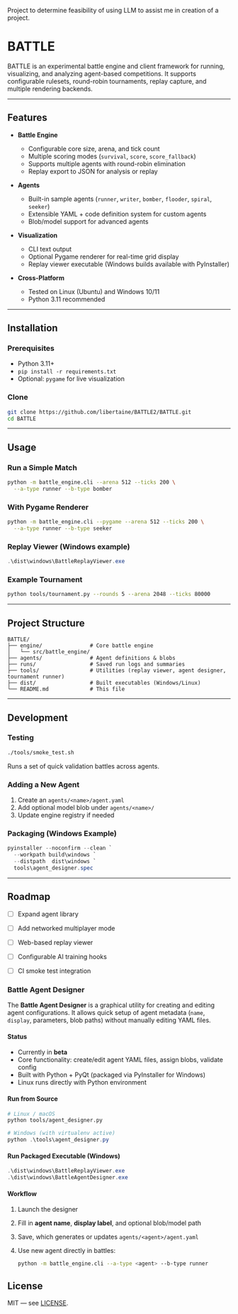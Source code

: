 
Project to determine feasibility of using LLM to assist me in creation of a project.

# BATTLE

BATTLE is an experimental battle engine and client framework for running,
visualizing, and analyzing agent-based competitions. It supports configurable
rulesets, round-robin tournaments, replay capture, and multiple rendering backends.

---

## Features

- **Battle Engine**
  - Configurable core size, arena, and tick count
  - Multiple scoring modes (`survival`, `score`, `score_fallback`)
  - Supports multiple agents with round-robin elimination
  - Replay export to JSON for analysis or replay

- **Agents**
  - Built-in sample agents (`runner`, `writer`, `bomber`, `flooder`, `spiral`, `seeker`)
  - Extensible YAML + code definition system for custom agents
  - Blob/model support for advanced agents

- **Visualization**
  - CLI text output
  - Optional Pygame renderer for real-time grid display
  - Replay viewer executable (Windows builds available with PyInstaller)

- **Cross-Platform**
  - Tested on Linux (Ubuntu) and Windows 10/11
  - Python 3.11 recommended

---

## Installation

### Prerequisites
- Python 3.11+
- `pip install -r requirements.txt`
- Optional: `pygame` for live visualization

### Clone
```bash
git clone https://github.com/libertaine/BATTLE2/BATTLE.git
cd BATTLE
````

---

## Usage

### Run a Simple Match

```bash
python -m battle_engine.cli --arena 512 --ticks 200 \
  --a-type runner --b-type bomber
```

### With Pygame Renderer

```bash
python -m battle_engine.cli --pygame --arena 512 --ticks 200 \
  --a-type runner --b-type seeker
```

### Replay Viewer (Windows example)

```powershell
.\dist\windows\BattleReplayViewer.exe
```

### Example Tournament

```bash
python tools/tournament.py --rounds 5 --arena 2048 --ticks 80000
```

---

## Project Structure

```
BATTLE/
├── engine/               # Core battle engine
│   └── src/battle_engine/
├── agents/               # Agent definitions & blobs
├── runs/                 # Saved run logs and summaries
├── tools/                # Utilities (replay viewer, agent designer, tournament runner)
├── dist/                 # Built executables (Windows/Linux)
└── README.md             # This file
```

---

## Development

### Testing

```bash
./tools/smoke_test.sh
```

Runs a set of quick validation battles across agents.

### Adding a New Agent

1. Create an `agents/<name>/agent.yaml`
2. Add optional model blob under `agents/<name>/`
3. Update engine registry if needed

### Packaging (Windows Example)

```powershell
pyinstaller --noconfirm --clean `
  --workpath build\windows `
  --distpath  dist\windows `
  tools\agent_designer.spec
```

---

## Roadmap

* [ ] Expand agent library
* [ ] Add networked multiplayer mode
* [ ] Web-based replay viewer
* [ ] Configurable AI training hooks
* [ ] CI smoke test integration



### Battle Agent Designer

The **Battle Agent Designer** is a graphical utility for creating and editing agent configurations. It allows quick setup of agent metadata (`name`, `display`, parameters, blob paths) without manually editing YAML files.

#### Status

* Currently in **beta**
* Core functionality: create/edit agent YAML files, assign blobs, validate config
* Built with Python + PyQt (packaged via PyInstaller for Windows)
* Linux runs directly with Python environment

#### Run from Source

```bash
# Linux / macOS
python tools/agent_designer.py
```

```powershell
# Windows (with virtualenv active)
python .\tools\agent_designer.py
```

#### Run Packaged Executable (Windows)

```powershell
.\dist\windows\BattleReplayViewer.exe
.\dist\windows\BattleAgentDesigner.exe
```

#### Workflow

1. Launch the designer
2. Fill in **agent name**, **display label**, and optional blob/model path
3. Save, which generates or updates `agents/<agent>/agent.yaml`
4. Use new agent directly in battles:

   ```bash
   python -m battle_engine.cli --a-type <agent> --b-type runner
   ```


## License

MIT — see [LICENSE](LICENSE).


